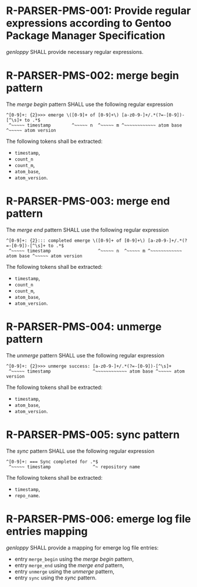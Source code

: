 # R-PARSER-PMS-001: Provide regular expressions according to Gentoo Package Manager Specification #
*genloppy* SHALL provide necessary regular expressions.


# R-PARSER-PMS-002: merge begin pattern #
The *merge begin* pattern SHALL use the following regular expression
```
^[0-9]+: {2}>>> emerge \([0-9]+ of [0-9]+\) [a-z0-9-]+/.*(?=-[0-9])-[^\s]+ to .*$
 ^~~~~~ timestamp        ^~~~~~ n  ^~~~~~ m ^~~~~~~~~~~~~ atom base ^~~~~~ atom version
```
The following tokens shall be extracted:
-   `timestamp`,
-   `count_n`
-   `count_m`,
-   `atom_base`,
-   `atom_version`.

# R-PARSER-PMS-003: merge end pattern #
The *merge end* pattern SHALL use the following regular expression
```
^[0-9]+: {2}::: completed emerge \([0-9]+ of [0-9]+\) [a-z0-9-]+/.*(?=-[0-9])-[^\s]+ to .*$
 ^~~~~~ timestamp                  ^~~~~~ n  ^~~~~~ m ^~~~~~~~~~~~~ atom base ^~~~~~ atom version
```
The following tokens shall be extracted:
-   `timestamp`,
-   `count_n`
-   `count_m`,
-   `atom_base`,
-   `atom_version`.

# R-PARSER-PMS-004: unmerge pattern #
The *unmerge* pattern SHALL use the following regular expression
```
^[0-9]+: {2}>>> unmerge success: [a-z0-9-]+/.*(?=-[0-9])-[^\s]+
 ^~~~~~ timestamp                ^~~~~~~~~~~~~ atom base ^~~~~~ atom version
```
The following tokens shall be extracted:
-   `timestamp`,
-   `atom_base`,
-   `atom_version`.

# R-PARSER-PMS-005: sync pattern #
The *sync* pattern SHALL use the following regular expression
```
^[0-9]+: === Sync completed for .*$
 ^~~~~~ timestamp                ^~ repository name
```
The following tokens shall be extracted:
-   `timestamp`,
-   `repo_name`.

# R-PARSER-PMS-006: emerge log file entries mapping #
*genloppy* SHALL provide a mapping for emerge log file entries:
-    entry `merge_begin` using the *merge begin* pattern,
-    entry `merge_end` using the *merge end* pattern,
-    entry `unmerge` using the *unmerge* pattern,
-    entry `sync` using the *sync* pattern.

